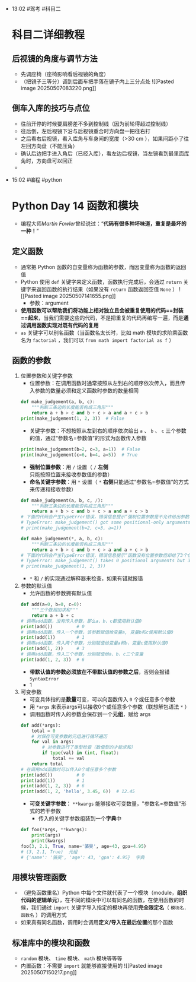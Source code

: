 
- 13:02 
	#驾考 #科目二
	# 科目二详细教程
	## 后视镜的角度与调节方法
	- 先调座椅（座椅影响看后视镜的角度）
	- （把镜子三等分）调到后面车把手落在镜子内上三分点处
		 ![[Pasted image 20250507083220.png]]
	## 倒车入库的技巧与点位
	- 往前开停的时候要肩膀差不多到控制线（因为前轮得超过控制线）
	- 往后倒，左后视镜下沿与后视镜重合时方向盘一把往右打
	- 之后看右后视镜，看入库角与车身间的宽度（>30 cm ），如果间距小了往左回方向盘（不能压角）
	- 确认后边把手进入角后（已经入库），看左边后视镜，当左镜看到最里面库角时，方向盘可以回正 
	-  
- 15:02 
	#编程 #python 
	# Python Day 14   函数和模块
	
	- 编程大师*Martin Fowler*曾经说过：“**代码有很多种坏味道，重复是最坏的一种！**”
	## 定义函数
	- 通常把 Python 函数的自变量称为函数的参数，而因变量称为函数的返回值
	- Python 使用 `def` 关键字来定义函数，函数执行完成后，会通过 `return` 关键字来返回函数的执行结果（如果没有 `return` 函数返回空值 `None` ）
			 ![[Pasted image 20250507141655.png]]
		- 参数：argument
	- **使用函数可以帮助我们将功能上相对独立且会被重复使用的代码==封装==起来**，当我们需要这些的代码，不是把重复的代码再编写一遍，而是**通过调用函数实现对既有代码的复用**
	- `as` 关键字可以别名函数（当函数名太长时，比如 math 模块的求阶乘函数名为 `factorial` ，我们可以 `from math import factorial as f` ）
	## 函数的参数
	1. 位置参数和关键字参数
		- 位置参数：在调用函数时通常按照从左到右的顺序依次传入，而且传入参数的数量必须和定义函数时参数的数量相同
		```python
		def make_judgement(a, b, c):
	    	"""判断三条边的长度能否构成三角形"""
	    	return a + b > c and b + c > a and a + c > b
		print(make_judgement(1, 2, 3))  # False
		``` 
		- 关键字参数：不想按照从左到右的顺序依次给出 `a` 、 `b` 、 `c` 三个参数的值，通过“参数名=参数值”的形式为函数传入参数
		```python
		print(make_judgement(b=2, c=3, a=1))  # False
		print(make_judgement(c=6, b=4, a=5))  # True
		```
		- **强制位置参数**：用 `/` 设置（ `/` **左侧**只能按照位置来接收参数值的参数）
		- **命名关键字参数**：用 `*` 设置（ `*` **右侧**只能通过“参数名=参数值”的方式来传递和接收参数）
		```python
		def make_judgement(a, b, c, /):
	    	"""判断三条边的长度能否构成三角形"""
	   		return a + b > c and b + c > a and a + c > b
		# 下面的代码会产生TypeError错误，错误信息提示“强制位置参数是不允许给出参数名的”
		# TypeError: make_judgement() got some positional-only arguments passed as keyword arguments
		# print(make_judgement(b=2, c=3, a=1))
		
		def make_judgement(*, a, b, c):
	    	"""判断三条边的长度能否构成三角形"""
	    	return a + b > c and b + c > a and a + c > b
		# 下面的代码会产生TypeError错误，错误信息提示“函数没有位置参数但却给了3个位置参数”
		# TypeError: make_judgement() takes 0 positional arguments but 3 were given
		# print(make_judgement(1, 2, 3))
		``` 
		- `*` 和 `/` 的实现通过解释器来检查，如果有错就报错
	2. 参数的默认值
		-  允许函数的参数拥有默认值
		```python
		def add(a=0, b=0, c=0):
	    	"""三个数相加求和"""
	    	return a + b + c
		# 调用add函数，没有传入参数，那么a、b、c都使用默认值0
		print(add())         # 0
		# 调用add函数，传入一个参数，该参数赋值给变量a, 变量b和c使用默认值0
		print(add(1))        # 1
		# 调用add函数，传入两个参数，分别赋值给变量a和b，变量c使用默认值0
		print(add(1, 2))     # 3
		# 调用add函数，传入三个参数，分别赋值给a、b、c三个变量
		print(add(1, 2, 3))  # 6
		``` 
		- **带默认值的参数必须放在不带默认值的参数之后**，否则会报错 `SyntaxError` 
		- 1
	3. 可变参数
		-  可变具体指的是**数量**可变，可以向函数传入 `0` 个或任意多个参数
		- 用 `*args` 来表示args可以接收0个或任意多个参数（联想解包语法 `*` ）
		- 调用函数时传入的参数会保存到一个**元组**，赋给 args
		```python
		def add(*args):
	    	total = 0
	    	# 对保存可变参数的元组进行循环遍历
	    	for val in args:
	        	# 对参数进行了类型检查（数值型的才能求和）
	        	if type(val) in (int, float):
	            	total += val
	    	return total
		# 在调用add函数时可以传入0个或任意多个参数
		print(add())         # 0
		print(add(1))        # 1
		print(add(1, 2, 3))  # 6
		print(add(1, 2, 'hello', 3.45, 6))  # 12.45	
		``` 
		- **可变关键字参数**： `**kwargs` 能够接收可变数量，"参数名=参数值"形式的若干参数
			- 传入的关键字参数组装到一个**字典**中
		```python
		def foo(*args, **kwargs):
	    	print(args)
	    	print(kwargs)
		foo(3, 2.1, True, name='骆昊', age=43, gpa=4.95)
		# (3, 2.1, True)  元组
		# {'name': '骆昊', 'age': 43, 'gpa': 4.95}  字典
		```
	## 用模块管理函数
	- （避免函数重名）Python 中每个文件就代表了一个模块（module，**组织代码的逻辑单元**），在不同的模块中可以有同名的函数，在使用函数的时候，我们通过 `import` 关键字导入指定的模块再使用**完全限定名**（ `模块名.函数名` ）的调用方式
	- 如果真有同名函数，调用时会调用**定义/导入在最后位置**的那个函数
	## 标准库中的模块和函数
	- `random` 模块、 `time` 模块、 `math` 模块等等等
	- 内置函数：不需要 `import` 就能够直接使用的
	![[Pasted image 20250507150217.png]]
		 